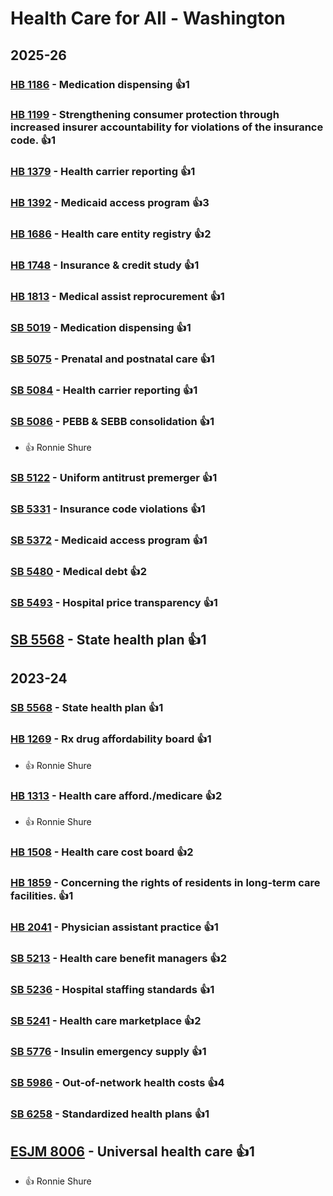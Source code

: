 # Health Care for All - Washington
## 2025-26

### [HB 1186](/bill/2025-26/hb/1186/) - Medication dispensing 👍1  

### [HB 1199](/bill/2025-26/hb/1199/) - Strengthening consumer protection through increased insurer accountability for violations of the insurance code. 👍1  

### [HB 1379](/bill/2025-26/hb/1379/) - Health carrier reporting 👍1  

### [HB 1392](/bill/2025-26/hb/1392/) - Medicaid access program 👍3  

### [HB 1686](/bill/2025-26/hb/1686/) - Health care entity registry 👍2  

### [HB 1748](/bill/2025-26/hb/1748/) - Insurance & credit study 👍1  

### [HB 1813](/bill/2025-26/hb/1813/) - Medical assist reprocurement 👍1  

### [SB 5019](/bill/2025-26/sb/5019/) - Medication dispensing 👍1  

### [SB 5075](/bill/2025-26/sb/5075/) - Prenatal and postnatal care 👍1  

### [SB 5084](/bill/2025-26/sb/5084/) - Health carrier reporting 👍1  

### [SB 5086](/bill/2025-26/sb/5086/) - PEBB & SEBB consolidation 👍1  
* 👍 Ronnie Shure

### [SB 5122](/bill/2025-26/sb/5122/) - Uniform antitrust premerger 👍1  

### [SB 5331](/bill/2025-26/sb/5331/) - Insurance code violations 👍1  

### [SB 5372](/bill/2025-26/sb/5372/) - Medicaid access program 👍1  

### [SB 5480](/bill/2025-26/sb/5480/) - Medical debt 👍2  

### [SB 5493](/bill/2025-26/sb/5493/) - Hospital price transparency 👍1  

## [SB 5568](/bill/2025-26/sb/5568/) - State health plan 👍1  

## 2023-24

### [SB 5568](/bill/2023-24/sb/5568/) - State health plan 👍1  

### [HB 1269](/bill/2023-24/hb/1269/) - Rx drug affordability board 👍1  
* 👍 Ronnie Shure

### [HB 1313](/bill/2023-24/hb/1313/) - Health care afford./medicare 👍2  
* 👍 Ronnie Shure

### [HB 1508](/bill/2023-24/hb/1508/) - Health care cost board 👍2  

### [HB 1859](/bill/2023-24/hb/1859/) - Concerning the rights of residents in long-term care facilities. 👍1  

### [HB 2041](/bill/2023-24/hb/2041/) - Physician assistant practice 👍1  

### [SB 5213](/bill/2023-24/sb/5213/) - Health care benefit managers 👍2  

### [SB 5236](/bill/2023-24/sb/5236/) - Hospital staffing standards 👍1  

### [SB 5241](/bill/2023-24/sb/5241/) - Health care marketplace 👍2  

### [SB 5776](/bill/2023-24/sb/5776/) - Insulin emergency supply 👍1  

### [SB 5986](/bill/2023-24/sb/5986/) - Out-of-network health costs 👍4  

### [SB 6258](/bill/2023-24/sb/6258/) - Standardized health plans 👍1  

## [ESJM 8006](/bill/2023-24/esjm/8006/) - Universal health care 👍1  
* 👍 Ronnie Shure
